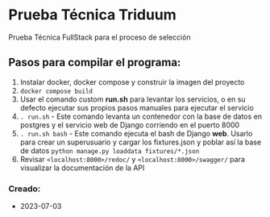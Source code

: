 # Prueba Técnica Triduum
Prueba Técnica FullStack para el proceso de selección
## Pasos para compilar el programa:
1. Instalar docker, docker compose y construir la imagen del proyecto
2. ``docker compose build``
3. Usar el comando custom **run.sh** para levantar los servicios, o en su defecto ejecutar sus propios pasos manuales para ejecutar el servicio
4. `. run.sh` - Este comando levanta un contenedor con la base de datos en postgres y el servicio web de Django corriendo en el puerto 8000
5. `. run.sh bash` - Este comando ejecuta el bash de Django **web**. Usarlo para crear un superusuario y cargar los fixtures.json y poblar así la base de datos `python manage.py loaddata fixtures/*.json`
6. Revisar `<localhost:8000>/redoc/` y `<localhost:8000>/swagger/` para visualizar la documentación de la API

### Creado:
-  2023-07-03
